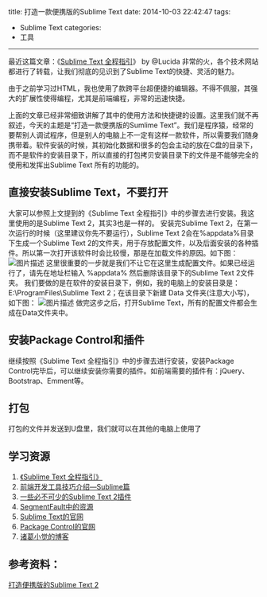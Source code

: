title:  打造一款便携版的Sublime Text
date: 2014-10-03 22:42:47
tags:
- Sublime Text
categories: 
- 工具
---

最近这篇文章：《[Sublime Text 全程指引][1]》 by @Lucida 非常的火，各个技术网站都进行了转载，让我们彻底的见识到了Sublime Text的快捷、灵活的魅力。

由于之前学习过HTML，我也使用了款跨平台超便捷的编辑器。不得不佩服，其强大的扩展性使得编程，尤其是前端编程，非常的迅速快捷。

上面的文章已经非常细致讲解了其中的使用方法和快捷键的设置。这里我们就不再叙述，今天的主题是“打造一款便携版的Sumlime Text”。我们是程序猿，经常的要帮别人调试程序，但是别人的电脑上不一定有这样一款软件，所以需要我们随身携带着。软件安装的时候，其初始化数据和很多的包会主动的放在C盘的目录下，而不是软件的安装目录下，所以直接的打包拷贝安装目录下的文件是不能够完全的使用和发挥出Sublime Text 所有的功能的。

直接安装Sublime Text，不要打开
---------------------

大家可以参照上文提到的《Sublime Text 全程指引》中的步骤去进行安装。我这里使用的是Sublime Text 2，其实3也是一样的。
安装完Sublime Text 2，在第一次运行的时候（这里建议你先不要运行），Sublime Text 2会在%appdata%目录下生成一个Sublime Text 2的文件夹，用于存放配置文件，以及后面安装的各种插件。所以第一次打开该软件时会比较慢，那是在加载文件的原因。如下图：
![图片描述][2]
这里很重要的一步就是我们不让它在这里生成配置文件。如果已经运行了，请先在地址栏输入 %appdata%  然后删除该目录下的Sublime Text 2文件夹。
我们要做的是在软件的安装目录下，例如，我的电脑上的安装目录是：E:\ProgramFiles\Sublime Text 2；在该目录下新建 Data 文件夹(注意大小写)，如下图：
![图片描述][3]
做完这步之后，打开Sublime Text，所有的配置文件都会生成在Data文件夹中。

安装Package Control和插件
--------------------

继续按照《Sublime Text 全程指引》中的步骤去进行安装，安装Package Control完毕后，可以继续安装你需要的插件。如前端需要的插件有：jQuery、Bootstrap、Emment等。

打包
--

打包的文件并发送到U盘里，我们就可以在其他的电脑上使用了

学习资源
----

 1. [《Sublime Text 全程指引》][4]
 2. [前端开发工具技巧介绍—Sublime篇][5]
 3. [一些必不可少的Sublime Text 2插件][6]
 4. [SegmentFault中的资源][7]
 5. [Sublime Text的官网][8]
 6. [Package Control的官网][9]
 7. [诸葛小觉的博客][10]

参考资料：
-----

[打造便携版的Sublime Text 2][11]


  [1]: http://www.cnblogs.com/figure9/p/sublime-text-complete-guide.html
  [2]: http://blog-images.iotop.work/image/20151016-Appdata-Dir.png
  [3]: http://blog-images.iotop.work/image/20151016-Data-Dir.png
  [4]: http://zh.lucida.me/blog/sublime-text-complete-guide/
  [5]: http://www.imooc.com//view/40
  [6]: http://www.qianduan.net/essential-to-sublime-the-text-2-plugins.html
  [7]: http://segmentfault.com/search?q=Sublime%20Text
  [8]: http://www.sublimetext.com/
  [9]: https://sublime.wbond.net/
  [10]: http://www.zhugexiaojue.com/tag/sublimetext
  [11]: http://www.etosun.com/post/123